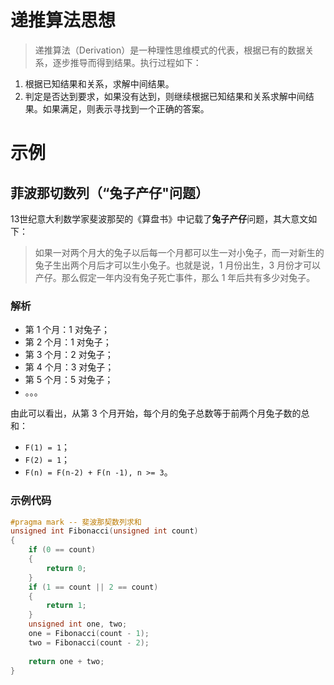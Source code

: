 # 递推算法思想
> 递推算法（Derivation）是一种理性思维模式的代表，根据已有的数据关系，逐步推导而得到结果。执行过程如下：

1. 根据已知结果和关系，求解中间结果。
2. 判定是否达到要求，如果没有达到，则继续根据已知结果和关系求解中间结果。如果满足，则表示寻找到一个正确的答案。

# 示例
## 菲波那切数列（“兔子产仔"问题）
13世纪意大利数学家斐波那契的《算盘书》中记载了**兔子产仔**问题，其大意文如下：
> 如果一对两个月大的兔子以后每一个月都可以生一对小兔子，而一对新生的兔子生出两个月后才可以生小兔子。也就是说，1 月份出生，3 月份才可以产仔。那么假定一年内没有兔子死亡事件，那么 1 年后共有多少对兔子。

### 解析
- 第 1 个月：1 对兔子；
- 第 2 个月：1 对兔子；
- 第 3 个月：2 对兔子；
- 第 4 个月：3 对兔子；
- 第 5 个月：5 对兔子；
- 。。。

由此可以看出，从第 3 个月开始，每个月的兔子总数等于前两个月兔子数的总和：

- `F(1) = 1`；
- `F(2) = 1`；
- `F(n) = F(n-2) + F(n -1), n >= 3`。

### 示例代码
``` C
#pragma mark -- 斐波那契数列求和
unsigned int Fibonacci(unsigned int count)
{
    if (0 == count)
    {
        return 0;
    }
    if (1 == count || 2 == count)
    {
        return 1;
    }
    unsigned int one, two;
    one = Fibonacci(count - 1);
    two = Fibonacci(count - 2);
    
    return one + two;
}
```